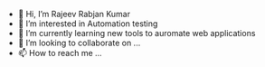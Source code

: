 - 👋 Hi, I’m Rajeev Rabjan Kumar
- 👀 I’m interested in Automation testing 
- 🌱 I’m currently learning new tools to auromate web applications
- 💞️ I’m looking to collaborate on ...
- 📫 How to reach me ...

<!---
rajeev-qa/rajeev-qa is a ✨ special ✨ repository because its `README.md` (this file) appears on your GitHub profile.
You can click the Preview link to take a look at your changes.
--->
